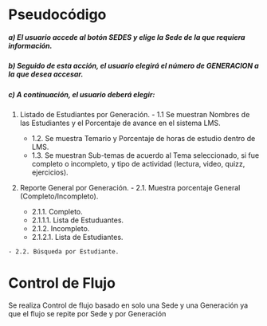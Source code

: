 
# Pseudocódigo

 ##### a) El usuario accede al botón SEDES y elige la Sede de la que requiera información.
##### b) Seguido de esta acción, el usuario elegirá el número de GENERACION a la que desea accesar.
 ##### c) A continuación, el usuario deberá elegir:
 

  1. Listado de Estudiantes por Generación.
    - 1.1 Se muestran Nombres de las Estudiantes y el Porcentaje de avance en el sistema LMS.
      - 1.2. Se muestra Temario y Porcentaje de horas de estudio dentro de LMS.
       - 1.3. Se muestran Sub-temas de acuerdo al Tema seleccionado, si fue completo o incompleto, y tipo de actividad (lectura, video, quizz, ejercicios).
       

  2. Reporte General por Generación.
    - 2.1. Muestra porcentaje General (Completo/Incompleto).
      - 2.1.1. Completo.
       - 2.1.1.1. Lista de Estuduantes.
      - 2.1.2. Incompleto.
       -  2.1.2.1. Lista de Estudiantes.   
       
       
    - 2.2. Búsqueda por Estudiante.    
    
  # Control de Flujo
    
   Se realiza Control de flujo basado en solo  una Sede y una Generación ya que el flujo se repite por Sede y por Generación
